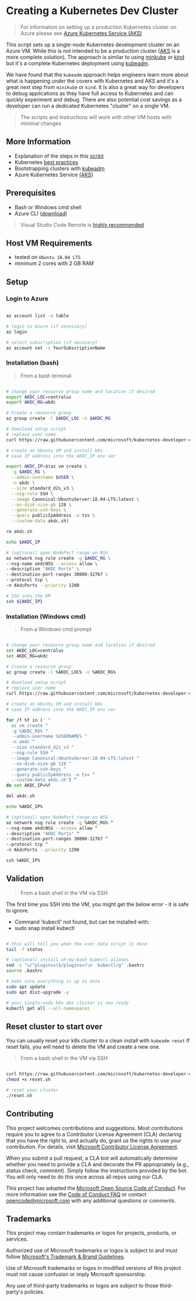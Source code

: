 # Creating a Kubernetes Dev Cluster

> For information on setting up a production Kubernetes cluster on Azure please see [Azure Kubernetes Service (AKS)](https://azure.microsoft.com/en-us/services/kubernetes-service/)

This script sets up a single-node Kubernetes development cluster on an Azure VM. While this is not intended to be a production cluster ([AKS](https://azure.microsoft.com/en-us/services/kubernetes-service/) is a more complete solution). The approach is similar to using [minkube](https://minikube.sigs.k8s.io/docs/) or [kind](https://kind.sigs.k8s.io/docs/) but it's a complete Kubernetes deployment using [kubeadm](https://kubernetes.io/docs/tasks/tools/).

We have found that the `kubeadm` approach helps engineers learn more about what is happening under the covers with Kubernetes and AKS and it's a great next step from `minikube` or `kind`. It is also a great way for developers to debug applications as they have full access to Kubernetes and can quickly experiment and debug. There are also potential cost savings as a developer can run a dedicated Kubernetes "cluster" on a single VM.

> The scripts and instructions will work with other VM hosts with minimal changes

## More Information

- Explanation of the steps in this [script](https://github.com/retaildevcrews/k8s-quickstart/tree/main/02-Dev-Cluster-Setup)
- Kubernetes [best practices](https://kubernetes.io/docs/setup/best-practices/)
- Bootstrapping clusters with [kubeadm](https://kubernetes.io/docs/setup/production-environment/tools/kubeadm/)
- Azure Kubernetes Service [(AKS)](https://azure.microsoft.com/en-us/services/kubernetes-service/)

## Prerequisites

- Bash or Windows cmd shell
- Azure CLI ([download](https://docs.microsoft.com/en-us/cli/azure/install-azure-cli?view=azure-cli-latest))

> Visual Studio Code Remote is [highly recommended](https://code.visualstudio.com/docs/remote/ssh)

## Host VM Requirements

- tested on `Ubuntu 18.04 LTS`
- minimum 2 cores with 2 GB RAM

## Setup

### Login to Azure

```bash

az account list -o table

# login to Azure (if necessary)
az login

# select subscription (if necesary)
az account set -s YourSubscriptionName

```

### Installation (bash)

> From a bash terminal

```bash

# change your resource group name and location if desired
export AKDC_LOC=centralus
export AKDC_RG=akdc

# Create a resource group
az group create -l $AKDC_LOC -n $AKDC_RG

# download setup script
# replace user name
curl https://raw.githubusercontent.com/microsoft/kubernetes-developer-cluster-kubeadm/main/scripts/auto.sh | sed s/ME=akdc/ME=$USER/ > akdc.sh

# create an Ubuntu VM and install k8s
# save IP address into the AKDC_IP env var

export AKDC_IP=$(az vm create \
  -g $AKDC_RG \
  --admin-username $USER \
  -n akdc \
  --size standard_d2s_v3 \
  --nsg-rule SSH \
  --image Canonical:UbuntuServer:18.04-LTS:latest \
  --os-disk-size-gb 128 \
  --generate-ssh-keys \
  --query publicIpAddress -o tsv \
  --custom-data akdc.sh)

rm akdc.sh

echo $AKDC_IP

# (optional) open NodePort range on NSG
az network nsg rule create -g $AKDC_RG \
--nsg-name akdcNSG --access allow \
--description "AKDC Ports" \
--destination-port-ranges 30000-32767 \
--protocol tcp \
-n AkdcPorts --priority 1200

# SSH into the VM
ssh ${AKDC_IP}

```

### Installation (Windows cmd)

> From a Windows cmd prompt

```bash

# change your resource group name and location if desired
set AKDC_LOC=centralus
set AKDC_RG=akdc

# Create a resource group
az group create -l %AKDC_LOC% -n %AKDC_RG%

# download setup script
# replace user name
curl https://raw.githubusercontent.com/microsoft/kubernetes-developer-cluster-kubeadm/main/scripts/auto.sh | sed s/ME=akdc/ME=%USERNAME%/ > akdc.sh

# create an Ubuntu VM and install k8s
# save IP address into the AKDC_IP env var

for /f %f in (' ^
  az vm create ^
  -g %AKDC_RG% ^
  --admin-username %USERNAME% ^
  -n akdc ^
  --size standard_d2s_v3 ^
  --nsg-rule SSH ^
  --image Canonical:UbuntuServer:18.04-LTS:latest ^
  --os-disk-size-gb 128 ^
  --generate-ssh-keys ^
  --query publicIpAddress -o tsv ^
  --custom-data akdc.sh') ^
do set AKDC_IP=%f

del akdc.sh

echo %AKDC_IP%

# (optional) open NodePort range on NSG
az network nsg rule create -g %AKDC_RG% ^
--nsg-name akdcNSG --access allow ^
--description "AKDC Ports" ^
--destination-port-ranges 30000-32767 ^
--protocol tcp ^
-n AkdcPorts --priority 1200

ssh %AKDC_IP%

```

## Validation

> From a bash shell in the VM via SSH

The first time you SSH into the VM, you might get the below error - it is safe to ignore.

- Command 'kubectl' not found, but can be installed with:
- sudo snap install kubectl

```bash

# this will tell you when the user data script is done
tail -f status

# (optional) install oh-my-bash kubectl aliases
sed -i "s/^plugins=($/plugins=(\n  kubectl/g" .bashrc
source .bashrc

# make sure everything is up to date
sudo apt update
sudo apt dist-upgrade -y

# your single-node k8s dev cluster is now ready
kubectl get all --all-namespaces

```

## Reset cluster to start over

You can usually reset your k8s cluster to a clean install with `kubeadm reset`  If reset fails, you will need to delete the VM and create a new one.

> From a bash shell in the VM via SSH

```bash

curl https://raw.githubusercontent.com/microsoft/kubernetes-developer-cluster-kubeadm/main/scripts/reset.sh > reset.sh
chmod +x reset.sh

# reset your cluster
./reset.sh

```

## Contributing

This project welcomes contributions and suggestions. Most contributions require you to agree to a Contributor License Agreement (CLA) declaring that you have the right to, and actually do, grant us the rights to use your contribution. For details, visit [Microsoft Contributor License Agreement](https://cla.opensource.microsoft.com).

When you submit a pull request, a CLA bot will automatically determine whether you need to provide a CLA and decorate the PR appropriately (e.g., status check, comment). Simply follow the instructions provided by the bot. You will only need to do this once across all repos using our CLA.

This project has adopted the [Microsoft Open Source Code of Conduct](https://opensource.microsoft.com/codeofconduct/). For more information see the [Code of Conduct FAQ](https://opensource.microsoft.com/codeofconduct/faq/) or contact [opencode@microsoft.com](mailto:opencode@microsoft.com) with any additional questions or comments.

## Trademarks

This project may contain trademarks or logos for projects, products, or services.

Authorized use of Microsoft trademarks or logos is subject to and must follow [Microsoft's Trademark & Brand Guidelines](https://www.microsoft.com/en-us/legal/intellectualproperty/trademarks/usage/general).

Use of Microsoft trademarks or logos in modified versions of this project must not cause confusion or imply Microsoft sponsorship.

Any use of third-party trademarks or logos are subject to those third-party's policies.
